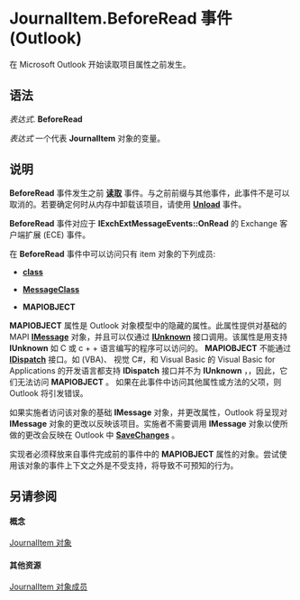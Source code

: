 
# JournalItem.BeforeRead 事件 (Outlook)

在 Microsoft Outlook 开始读取项目属性之前发生。


## 语法

 _表达式_. **BeforeRead**

 _表达式_ 一个代表 **JournalItem** 对象的变量。


## 说明

 **BeforeRead** 事件发生之前 **[读取](35111126-291b-73b2-2d89-64d950f1c598.md)** 事件。与之前前缀与其他事件，此事件不是可以取消的。若要确定何时从内存中卸载该项目，请使用 **[Unload](4d82f733-6a5f-65db-054d-40aabc6d580f.md)** 事件。

 **BeforeRead** 事件对应于 **IExchExtMessageEvents::OnRead** 的 Exchange 客户端扩展 (ECE) 事件。

在 **BeforeRead** 事件中可以访问只有 item 对象的下列成员:


-  **[class](8cebe94e-eb83-6ace-7baf-65c217b6b399.md)**
    
-  **[MessageClass](1a47a08f-d7ba-5627-dfae-c918c74074c4.md)**
    
-  **MAPIOBJECT**
    
 **MAPIOBJECT** 属性是 Outlook 对象模型中的隐藏的属性。此属性提供对基础的 MAPI **[IMessage](http://msdn.microsoft.com/en-us/library/cc842097%28office.14%29.aspx)** 对象，并且可以仅通过 **[IUnknown](http://msdn.microsoft.com/en-us/library/ms680509%28VS.85%29.aspx)** 接口调用。该属性是用支持 **IUnknown** 如 C 或 c + + 语言编写的程序可以访问的。 **MAPIOBJECT** 不能通过 **[IDispatch](http://msdn.microsoft.com/en-us/library/ms221608.aspx)** 接口。如 (VBA)、 视觉 C#，和 Visual Basic 的 Visual Basic for Applications 的开发语言都支持 **IDispatch** 接口并不为 **IUnknown** ，，因此，它们无法访问 **MAPIOBJECT** 。 如果在此事件中访问其他属性或方法的父项，则 Outlook 将引发错误。

如果实施者访问该对象的基础 **IMessage** 对象，并更改属性，Outlook 将呈现对 **IMessage** 对象的更改以反映该项目。实施者不需要调用 **IMessage** 对象以使所做的更改会反映在 Outlook 中 **[SaveChanges](http://msdn.microsoft.com/en-us/library/cc842181%28office.14%29.aspx)** 。

实现者必须释放来自事件完成前的事件中的 **MAPIOBJECT** 属性的对象。尝试使用该对象的事件上下文之外是不受支持，将导致不可预知的行为。


## 另请参阅


#### 概念


[JournalItem 对象](6e850295-39f9-47b8-e866-9622e9958c69.md)
#### 其他资源


[JournalItem 对象成员](13a0cd10-44bc-a167-c613-93985f698d95.md)
